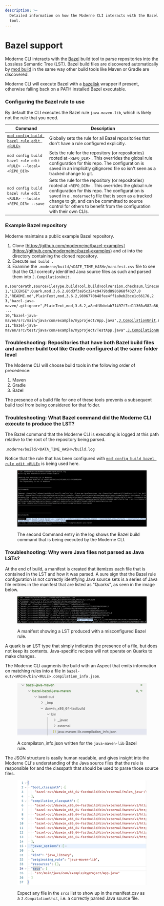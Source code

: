 ```yaml
---
description: >-
  Detailed information on how the Moderne CLI interacts with the Bazel build
  tool.
---
```


# Bazel support

Moderne CLI interacts with the [Bazel](https://bazel.build/) build tool to parse repositories into the Lossless Semantic Tree (LST). Bazel build files are discovered automatically by [mod build](../cli-reference.md#mod-build) in the same way other build tools like Maven or Gradle are discovered.

Moderne CLI will execute Bazel with a [bazelisk](https://github.com/bazelbuild/bazelisk) wrapper if present, otherwise falling back on a PATH installed Bazel executable.

### Configuring the Bazel rule to use

By default the CLI executes the Bazel rule `java-maven-lib`, which is likely not the rule that you need.

| Command                                                                                 | Description                                                                                                                                                                                                                                                                                                                                  |
| --------------------------------------------------------------------------------------- | -------------------------------------------------------------------------------------------------------------------------------------------------------------------------------------------------------------------------------------------------------------------------------------------------------------------------------------------- |
| [`mod config build bazel rule edit <RULE>`](../cli-reference.md#mod-config-build-bazel) | Globally sets the rule for all Bazel repositories that don't have a rule configured explicitly.                                                                                                                                                                                                                                              |
| `mod config build bazel rule edit <RULE> --local=<REPO_DIR>`                            | Sets the rule for the repository (or repositories) rooted at `<REPO_DIR>` . This overrides the global rule configuration for this repo. The configuration is saved in an implicitly gitignored file so isn't seen as a tracked change to git.                                                                                                |
| `mod config build bazel rule edit <RULE> --local=<REPO_DIR> --save`                     | Sets the rule for the repository (or repositories) rooted at `<REPO_DIR>` . This overrides the global rule configuration for this repo. The configuration is saved in a `.modernecfg` file that is seen as a tracked change to git, and can be committed to source control for others to benefit from the configuration with their own CLIs. |

### Example Bazel repository

Moderne maintains a public example Bazel repository.&#x20;

1. Clone [https://github.com/moderneinc/bazel-examples](https://github.com/moderneinc/bazel-examples) and `cd` into the directory containing the cloned repository.
2. Execute `mod build .`
3. Examine the `.moderne/build/<DATE_TIME_HASH>/manifest.csv` file to see that the CLI correctly identified Java source files as such and parsed them into `J.CompilationUnit`.

<pre class="language-csv"><code class="lang-csv">n,sourcePath,sourceFileType,buildTool,buildToolVersion,checksum,lineCount
1,"LICENSE",Quark,mod,3.6.2,86d3f3a95c324c9479bd8986968f4327,0
2,"README.md",PlainText,mod,3.6.2,9806770b48fee4ff1a0eb2bce1c66176,2
3,"bazel-java-maven/.gitignore",PlainText,mod,3.6.2,a8edf8bbdab71497f7cd11360a582a86,5
...
10,"bazel-java-maven/src/main/java/com/example/myproject/App.java",<a data-footnote-ref href="#user-content-fn-1">J.CompilationUnit</a>,mod,3.6.2,4b01908c328578022630cccdb1719d04,0
11,"bazel-java-maven/src/test/java/com/example/myproject/TestApp.java",<a data-footnote-ref href="#user-content-fn-2">J.CompilationUnit</a>,mod,3.6.2,b8b7619c3321903bd9549b4f0b8bfd88,0
</code></pre>

### Troubleshooting: Repositories that have both Bazel build files and another build tool like Gradle configured at the same folder level

The Moderne CLI will choose build tools in the following order of precedence:

1. Maven
2. Gradle
3. Bazel

The presence of a build file for one of these tools prevents a subsequent build tool from being considered for that folder.

### Troubleshooting: What Bazel command did the Moderne CLI execute to produce the LST?

The Bazel command that the Moderne CLI is executing is logged at this path relative to the root of the repository being parsed.

`.moderne/build/<DATA_TIME_HASH>/build.log`

Notice that the rule that has been configured with [`mod config build bazel rule edit <RULE>`](../cli-reference.md#mod-config-build-bazel) is being used here.

<figure><img src="../../../.gitbook/assets/image (1) (1) (1) (1).png" alt=""><figcaption><p>The second Command entry in the log shows the Bazel build command that is being executed by the Moderne CLI.</p></figcaption></figure>

### Troubleshooting: Why were Java files not parsed as Java LSTs?

At the end of build, a manifest is created that itemizes each file that is contained in the LST and how it was parsed. A sure sign that the Bazel rule configuration is not correctly identfying Java source sets is a series of Java file entries in the manifest that are listed as "Quarks", as seen in the image below.

<figure><img src="../../../.gitbook/assets/image (3) (1).png" alt=""><figcaption><p>A manifest showing a LST produced with a misconfigured Bazel rule.</p></figcaption></figure>

A quark is an LST type that simply indicates the presence of a file, but does not keep its contents. Java-specific recipes will not operate on Quarks to make changes.

The Moderne CLI augments the build with an Aspect that emits information on matching rules into a file in `bazel-out/<ARCH>/bin/<RULE>.compilation_info.json`.

<figure><img src="../../../.gitbook/assets/image (5).png" alt=""><figcaption><p>A compilaton_info.json written for the <code>java-maven-lib</code> Bazel rule.</p></figcaption></figure>

The JSON structure is easily human readable, and gives insight into the Moderne CLI's understanding of the Java source files that the rule is responsible for and the classpath that should be used to parse those source files.

<figure><img src="../../../.gitbook/assets/image (6).png" alt=""><figcaption><p>Expect any file in the <code>srcs</code> list to show up in the manifest.csv as a <code>J.CompilationUnit</code>, i.e. a correctly parsed Java source file.</p></figcaption></figure>

[^1]: Indication that parsing is configured correctly.

[^2]: Indication that parsing is configured correctly.
